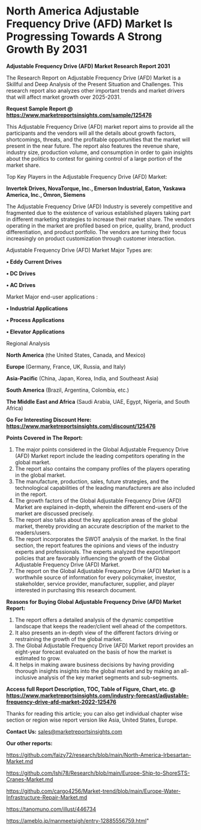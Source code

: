 # North America Adjustable Frequency Drive (AFD) Market Is Progressing Towards A Strong Growth By 2031

<strong>Adjustable Frequency Drive (AFD) Market Research Report 2031</strong>

The Research Report on Adjustable Frequency Drive (AFD) Market is a Skillful and Deep Analysis of the Present Situation and Challenges. This research report also analyzes other important trends and market drivers that will affect market growth over 2025-2031.

<strong>Request Sample Report @ <a href=https://www.marketreportsinsights.com/sample/125476>https://www.marketreportsinsights.com/sample/125476</a></strong>

This Adjustable Frequency Drive (AFD) market report aims to provide all the participants and the vendors will all the details about growth factors, shortcomings, threats, and the profitable opportunities that the market will present in the near future. The report also features the revenue share, industry size, production volume, and consumption in order to gain insights about the politics to contest for gaining control of a large portion of the market share.

Top Key Players in the Adjustable Frequency Drive (AFD) Market:

<strong>Invertek Drives, NovaTorque, Inc., Emerson Industrial, Eaton, Yaskawa America, Inc., Omron, Siemens</strong>

The Adjustable Frequency Drive (AFD) Industry is severely competitive and fragmented due to the existence of various established players taking part in different marketing strategies to increase their market share. The vendors operating in the market are profiled based on price, quality, brand, product differentiation, and product portfolio. The vendors are turning their focus increasingly on product customization through customer interaction.

Adjustable Frequency Drive (AFD) Market Major Types are:

<strong>• Eddy Current Drives

• DC Drives

• AC Drives</strong>

Market Major end-user applications :

<strong>• Industrial Applications

• Process Applications

• Elevator Applications</strong>

Regional Analysis

</u><strong><b>North America</b></strong> (the United States, Canada, and Mexico)

<strong><b>Europe </b></strong>(Germany, France, UK, Russia, and Italy)

<strong><b>Asia-Pacific</b></strong> (China, Japan, Korea, India, and Southeast Asia)

<strong><b>South America</b></strong> (Brazil, Argentina, Colombia, etc.)

<strong><b>The Middle East and Africa</b></strong> (Saudi Arabia, UAE, Egypt, Nigeria, and South Africa)

<strong>Go For Interesting Discount Here: <a href=https://www.marketreportsinsights.com/discount/125476>https://www.marketreportsinsights.com/discount/125476</a></strong>

<strong>Points Covered in The Report:</strong>
<ol>
  <li>The major points considered in the Global Adjustable Frequency Drive (AFD) Market report include the leading competitors operating in the global market.</li>
  <li>The report also contains the company profiles of the players operating in the global market.</li>
  <li>The manufacture, production, sales, future strategies, and the technological capabilities of the leading manufacturers are also included in the report.</li>
  <li>The growth factors of the Global Adjustable Frequency Drive (AFD) Market are explained in-depth, wherein the different end-users of the market are discussed precisely.</li>
  <li>The report also talks about the key application areas of the global market, thereby providing an accurate description of the market to the readers/users.</li>
  <li>The report incorporates the SWOT analysis of the market. In the final section, the report features the opinions and views of the industry experts and professionals. The experts analyzed the export/import policies that are favorably influencing the growth of the Global Adjustable Frequency Drive (AFD) Market.</li>
  <li>The report on the Global Adjustable Frequency Drive (AFD) Market is a worthwhile source of information for every policymaker, investor, stakeholder, service provider, manufacturer, supplier, and player interested in purchasing this research document.</li>
</ol>
<strong>Reasons for Buying Global Adjustable Frequency Drive (AFD) Market Report:</strong>

<ol>
  <li>The report offers a detailed analysis of the dynamic competitive landscape that keeps the reader/client well ahead of the competitors.</li>
  <li>It also presents an in-depth view of the different factors driving or restraining the growth of the global market.</li>
  <li>The Global Adjustable Frequency Drive (AFD) Market report provides an eight-year forecast evaluated on the basis of how the market is estimated to grow.</li>
  <li>It helps in making aware business decisions by having providing thorough insights insights into the global market and by making an all-inclusive analysis of the key market segments and sub-segments.</li>
</ol>
<strong>Access full Report Description, TOC, Table of Figure, Chart, etc. @ <a href=https://www.marketreportsinsights.com/industry-forecast/adjustable-frequency-drive-afd-market-2022-125476>https://www.marketreportsinsights.com/industry-forecast/adjustable-frequency-drive-afd-market-2022-125476</a></strong>


Thanks for reading this article; you can also get individual chapter wise section or region wise report version like Asia, United States, Europe.

<strong>Contact Us:</strong>
sales@marketreportsinsights.com

<strong>Our other reports:</strong>

<a href=https://github.com/faizy72/research/blob/main/North-America-Irbesartan-Market.md>https://github.com/faizy72/research/blob/main/North-America-Irbesartan-Market.md</a>

<a href=https://github.com/Ishi78/Research/blob/main/Europe-Ship-to-ShoreSTS-Cranes-Market.md>https://github.com/Ishi78/Research/blob/main/Europe-Ship-to-ShoreSTS-Cranes-Market.md</a>

<a href=https://github.com/cargo4256/Market-trend/blob/main/Europe-Water-Infrastructure-Repair-Market.md>https://github.com/cargo4256/Market-trend/blob/main/Europe-Water-Infrastructure-Repair-Market.md</a>

<a href=https://tanomuno.com/illust/446734>https://tanomuno.com/illust/446734</a>

<a href=https://ameblo.jp/manmeetsigh/entry-12885556759.html>https://ameblo.jp/manmeetsigh/entry-12885556759.html</a>"
